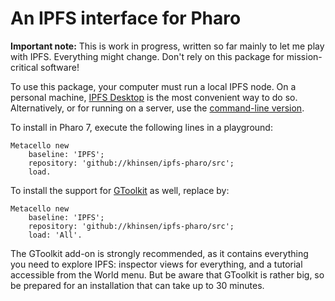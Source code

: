 # An IPFS interface for Pharo

**Important note:** This is work in progress, written so far mainly to let me play with IPFS. Everything might change. Don't rely on this package for mission-critical software!

To use this package, your computer must run a local IPFS node. On a personal machine, [IPFS Desktop](https://github.com/ipfs-shipyard/ipfs-desktop) is the most convenient way to do so. Alternatively, or for running on a server, use the [command-line version](https://docs.ipfs.io/guides/guides/install/).

To install in Pharo 7, execute the following lines in a playground:

```
Metacello new
    baseline: 'IPFS';
    repository: 'github://khinsen/ipfs-pharo/src';
    load.
```

To install the support for [GToolkit](http://gtoolkit.com) as well, replace by:

```
Metacello new
    baseline: 'IPFS';
    repository: 'github://khinsen/ipfs-pharo/src';
    load: 'All'.
```

The GToolkit add-on is strongly recommended, as it contains everything you need to explore IPFS: inspector views for everything, and a tutorial accessible from the World menu. But be aware that GToolkit is rather big, so be prepared for an installation that can take up to 30 minutes.
